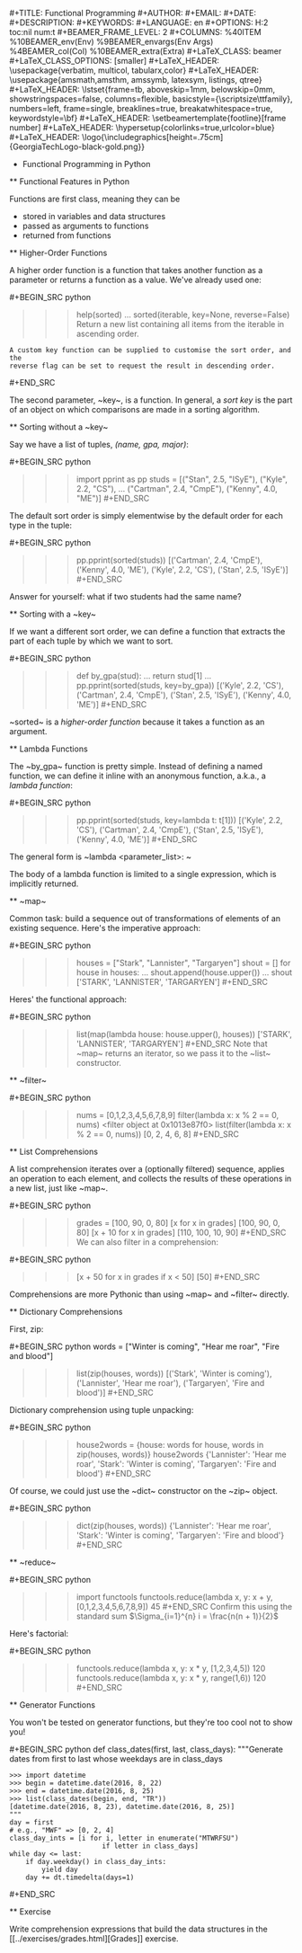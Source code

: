 #+TITLE: Functional Programming
#+AUTHOR:
#+EMAIL:
#+DATE:
#+DESCRIPTION:
#+KEYWORDS:
#+LANGUAGE:  en
#+OPTIONS: H:2 toc:nil num:t
#+BEAMER_FRAME_LEVEL: 2
#+COLUMNS: %40ITEM %10BEAMER_env(Env) %9BEAMER_envargs(Env Args) %4BEAMER_col(Col) %10BEAMER_extra(Extra)
#+LaTeX_CLASS: beamer
#+LaTeX_CLASS_OPTIONS: [smaller]
#+LaTeX_HEADER: \usepackage{verbatim, multicol, tabularx,color}
#+LaTeX_HEADER: \usepackage{amsmath,amsthm, amssymb, latexsym, listings, qtree}
#+LaTeX_HEADER: \lstset{frame=tb, aboveskip=1mm, belowskip=0mm, showstringspaces=false, columns=flexible, basicstyle={\scriptsize\ttfamily}, numbers=left, frame=single, breaklines=true, breakatwhitespace=true, keywordstyle=\bf}
#+LaTeX_HEADER: \setbeamertemplate{footline}[frame number]
#+LaTeX_HEADER: \hypersetup{colorlinks=true,urlcolor=blue}
#+LaTeX_HEADER: \logo{\includegraphics[height=.75cm]{GeorgiaTechLogo-black-gold.png}}

* Functional Programming in Python

** Functional Features in Python

Functions are first class, meaning they can be

- stored in variables and data structures
- passed as arguments to functions
- returned from functions

** Higher-Order Functions

A higher order function is a function that takes another function as a parameter or returns a function as a value. We've already used one:

#+BEGIN_SRC python
>>> help(sorted)
...
sorted(iterable, key=None, reverse=False)
    Return a new list containing all items from the iterable in ascending order.

    A custom key function can be supplied to customise the sort order, and the
    reverse flag can be set to request the result in descending order.
#+END_SRC

The second parameter, ~key~, is a function. In general, a *sort key* is the part of an object on which comparisons are made in a sorting algorithm.

** Sorting without a ~key~

Say we have a list of tuples, *(name, gpa, major)*:

#+BEGIN_SRC python
>>> import pprint as pp
>>> studs = [("Stan", 2.5, "ISyE"), ("Kyle", 2.2, "CS"),
...          ("Cartman", 2.4, "CmpE"), ("Kenny", 4.0, "ME")]
#+END_SRC

The default sort order is simply elementwise by the default order for each type in the tuple:

#+BEGIN_SRC python
>>> pp.pprint(sorted(studs))
[('Cartman', 2.4, 'CmpE'),
 ('Kenny', 4.0, 'ME'),
 ('Kyle', 2.2, 'CS'),
 ('Stan', 2.5, 'ISyE')]
#+END_SRC

Answer for yourself: what if two students had the same name?

** Sorting with a ~key~

If we want a different sort order, we can define a function that extracts the part of each tuple by which we want to sort.

#+BEGIN_SRC python
>>> def by_gpa(stud):
...     return stud[1]
...
>>> pp.pprint(sorted(studs, key=by_gpa))
[('Kyle', 2.2, 'CS'),
 ('Cartman', 2.4, 'CmpE'),
 ('Stan', 2.5, 'ISyE'),
 ('Kenny', 4.0, 'ME')]
#+END_SRC

~sorted~ is a *higher-order function* because it takes a function as an argument.

** Lambda Functions

The ~by_gpa~ function is pretty simple. Instead of defining a named function, we can define it inline with an anonymous function, a.k.a., a *lambda function*:

#+BEGIN_SRC python
>>> pp.pprint(sorted(studs, key=lambda t: t[1]))
[('Kyle', 2.2, 'CS'),
 ('Cartman', 2.4, 'CmpE'),
 ('Stan', 2.5, 'ISyE'),
 ('Kenny', 4.0, 'ME')]
#+END_SRC

The general form is ~lambda <parameter_list>: <expression>~

The body of a lambda function is limited to a single expression, which is implicitly returned.

** ~map~

Common task: build a sequence out of transformations of elements of an existing sequence. Here's the imperative approach:

#+BEGIN_SRC python
>>> houses = ["Stark", "Lannister", "Targaryen"]
>>> shout = []
>>> for house in houses:
...     shout.append(house.upper())
...
>>> shout
['STARK', 'LANNISTER', 'TARGARYEN']
#+END_SRC

Heres' the functional approach:

#+BEGIN_SRC python
>>> list(map(lambda house: house.upper(), houses))
['STARK', 'LANNISTER', 'TARGARYEN']
#+END_SRC
Note that ~map~ returns an iterator, so we pass it to the ~list~ constructor.

** ~filter~

#+BEGIN_SRC python
>>> nums = [0,1,2,3,4,5,6,7,8,9]
>>> filter(lambda x: x % 2 == 0, nums)
<filter object at 0x1013e87f0>
>>> list(filter(lambda x: x % 2 == 0, nums))
[0, 2, 4, 6, 8]
#+END_SRC

** List Comprehensions

A list comprehension iterates over a (optionally filtered) sequence,
applies an operation to each element, and collects the results of these
operations in a new list, just like ~map~.

#+BEGIN_SRC python
>>> grades = [100, 90, 0, 80]
>>> [x for x in grades]
[100, 90, 0, 80]
>>> [x + 10 for x in grades]
[110, 100, 10, 90]
#+END_SRC
We can also filter in a comprehension:

#+BEGIN_SRC python
>>> [x + 50 for x in grades if x < 50]
[50]
#+END_SRC

Comprehensions are more Pythonic than using ~map~ and ~filter~ directly.

** Dictionary Comprehensions

First, zip:

#+BEGIN_SRC python
words = ["Winter is coming", "Hear me roar", "Fire and blood"]
>>> list(zip(houses, words))
[('Stark', 'Winter is coming'), ('Lannister', 'Hear me roar'), ('Targaryen', 'Fire and blood')]
#+END_SRC

Dictionary comprehension using tuple unpacking:

#+BEGIN_SRC python
>>> house2words = {house: words for house, words in zip(houses, words)}
>>> house2words
{'Lannister': 'Hear me roar', 'Stark': 'Winter is coming', 'Targaryen': 'Fire and blood'}
#+END_SRC

Of course, we could just use the ~dict~ constructor on the ~zip~ object.

#+BEGIN_SRC python
>>> dict(zip(houses, words))
{'Lannister': 'Hear me roar', 'Stark': 'Winter is coming', 'Targaryen': 'Fire and blood'}
#+END_SRC


** ~reduce~

#+BEGIN_SRC python
>>> import functools
>>> functools.reduce(lambda x, y: x + y, [0,1,2,3,4,5,6,7,8,9])
45
#+END_SRC
Confirm this using the standard sum $\Sigma_{i=1}^{n} i = \frac{n(n + 1)}{2}$

Here's factorial:

#+BEGIN_SRC python
>>> functools.reduce(lambda x, y: x * y, [1,2,3,4,5])
120
>>> functools.reduce(lambda x, y: x * y, range(1,6))
120
#+END_SRC

** Generator Functions

You won't be tested on generator functions, but they're too cool not to show you!

#+BEGIN_SRC python
def class_dates(first, last, class_days):
    """Generate dates from first to last whose weekdays are in class_days

    >>> import datetime
    >>> begin = datetime.date(2016, 8, 22)
    >>> end = datetime.date(2016, 8, 25)
    >>> list(class_dates(begin, end, "TR"))
    [datetime.date(2016, 8, 23), datetime.date(2016, 8, 25)]
    """
    day = first
    # e.g., "MWF" => [0, 2, 4]
    class_day_ints = [i for i, letter in enumerate("MTWRFSU")
                           if letter in class_days]
    while day <= last:
        if day.weekday() in class_day_ints:
            yield day
        day += dt.timedelta(days=1)
#+END_SRC

** Exercise

Write comprehension expressions that build the data structures in the [[../exercises/grades.html][Grades]] exercise.
